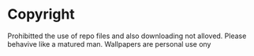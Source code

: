 # Copyright
Prohibitted the use of repo files and also downloading not alloved. Please behavive like a matured man. Wallpapers are personal use ony 
